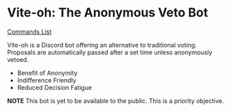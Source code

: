 
# Vite-oh: The Anonymous Veto Bot

[Commands List](cmds.md)

Vite-oh is a Discord bot offering an alternative to traditional voting. Proposals are automatically passed after a set time unless anonymously vetoed.


- Benefit of Anonymity
- Indifference Friendly
- Reduced Decision Fatigue

**NOTE** This bot is yet to be available to the public. This is a priority objective.

